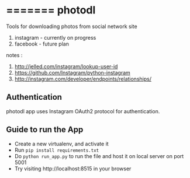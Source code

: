 =======
photodl
=======

Tools for downloading photos from social network site

1.	instagram - currently on progress
2.	facebook - future plan


notes :

1.	http://jelled.com/instagram/lookup-user-id
2.	https://github.com/Instagram/python-instagram
3.	http://instagram.com/developer/endpoints/relationships/


Authentication
-----
photodl app uses Instagram OAuth2 protocol for authentication.


Guide to run the App
-----

  * Create a new virtualenv, and activate it
  * Run `pip install requirements.txt`
  * Do `python run_app.py` to run the file and host it on local server on port 5001
  * Try visiting http://localhost:8515 in your browser
